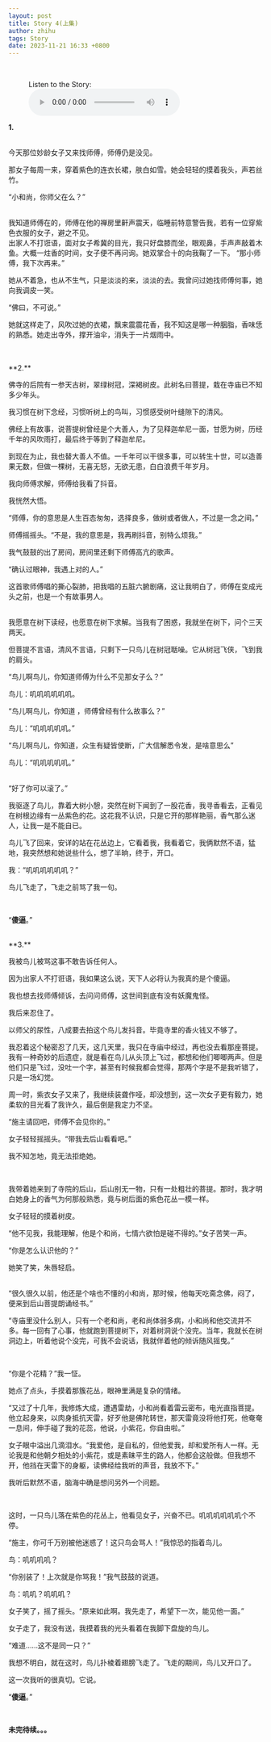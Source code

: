 ```yaml
---
layout: post
title: Story 4(上集)
author: zhihu
tags: Story
date: 2023-11-21 16:33 +0800
---
```

<br>

<figure>
  <figcaption>Listen to the Story:</figcaption>
  <audio controls src="./ttsmaker-file-2023-11-21-17-25-36.mp3">
    <a href="./ttsmaker-file-2023-11-21-17-25-36.mp3"> Download audio </a>
  </audio>
</figure>


**1.**

<br>
今天那位妙龄女子又来找师傅，师傅仍是没见。


那女子每周一来，穿着紫色的连衣长裙，肤白如雪。她会轻轻的摸着我头，声若丝竹。

“小和尚，你师父在么？”

<br>
我知道师傅在的，师傅在他的禅房里鼾声震天，临睡前特意警告我，若有一位穿紫色衣服的女子，避之不见。

<br>
出家人不打诳语，面对女子希冀的目光，我只好盘膝而坐，眼观鼻，手声声敲着木鱼。大概一炷香的时间，女子便不再问询。她双掌合十的向我鞠了一下。
“那小师傅，我下次再来。”

她从不着急，也从不生气，只是淡淡的来，淡淡的去。我曾问过她找师傅何事，她向我调皮一笑。

“佛曰，不可说。”

她就这样走了，风吹过她的衣裙，飘来震震花香，我不知这是哪一种胭脂，香味恁的熟悉。她走出寺外，撑开油伞，消失于一片烟雨中。


<br>
<br>
**2.**

佛寺的后院有一参天古树，翠绿树冠，深褐树皮。此树名曰菩提，栽在寺庙已不知多少年头。

我习惯在树下念经，习惯听树上的鸟叫，习惯感受树叶缝隙下的清风。


佛经上有故事，说菩提树曾经是个大善人，为了见释迦牟尼一面，甘愿为树，历经千年的风吹雨打，最后终于等到了释迦牟尼。


到现在为止，我也替大善人不值。一千年可以干很多事，可以转生十世，可以造善果无数，但做一棵树，无喜无怒，无欲无患，白白浪费千年岁月。


我向师傅求解，师傅给我看了抖音。


我恍然大悟。

“师傅，你的意思是人生百态匆匆，选择良多，做树或者做人，不过是一念之间。”


师傅摇摇头。“不是，我的意思是，我再刷抖音，别特么烦我。”

我气鼓鼓的出了房间，房间里还剩下师傅高亢的歌声。

“确认过眼神，我遇上对的人。”

这首歌师傅唱的撕心裂肺，把我唱的五脏六腑剧痛，这让我明白了，师傅在变成光头之前，也是一个有故事男人。


<br>
我愿意在树下读经，也愿意在树下求解。当我有了困惑，我就坐在树下，问个三天两天。

但菩提不言语，清风不言语，只剩下一只鸟儿在树冠聒噪。它从树冠飞侠，飞到我的肩头。

“鸟儿啊鸟儿，你知道师傅为什么不见那女子么？”

鸟儿：叽叽叽叽叽叽。

“鸟儿啊鸟儿，你知道 ，师傅曾经有什么故事么？”

鸟儿：“叽叽叽叽叽。”

“鸟儿啊鸟儿，你知道，众生有疑皆使断，广大信解悉令发，是啥意思么”

鸟儿：“叽叽叽叽叽。”


<br>
“好了你可以滚了。”

我驱逐了鸟儿，靠着大树小憩，突然在树下闻到了一股花香，我寻香看去，正看见在树根边缘有一丛紫色的花。这花我不认识，只是它开的那样艳丽，香气那么迷人，让我一是不能自已。

鸟儿飞了回来，安详的站在花丛边上，它看着我，我看着它，我俩默然不语，猛地，我突然想和她说些什么，想了半晌，终于，开口。

我：“叽叽叽叽叽叽？”

鸟儿飞走了，飞走之前骂了我一句。

<br>

“**傻逼**。”




<br>
**3.**

我被鸟儿被骂这事不敢告诉任何人。

因为出家人不打诳语，我如果这么说，天下人必将认为我真的是个傻逼。

我也想去找师傅倾诉，去问问师傅，这世间到底有没有妖魔鬼怪。

我后来忍住了。

以师父的尿性，八成要去拍这个鸟儿发抖音。毕竟寺里的香火钱又不够了。
<br>


我忍着这个秘密忍了几天，这几天里，我只在寺庙中经过，再也没去看那座菩提。我有一种奇妙的后遗症，就是看在鸟儿从头顶上飞过，都想和他们唧唧两声。但是他们只是飞过，没吐一个字，甚至有时候我都会觉得，那两个字是不是我听错了，只是一场幻觉。



周一时，紫衣女子又来了，我继续装聋作哑，却没想到，这一次女子更有毅力，她柔软的目光看了我许久，最后倒是我定力不坚。

“施主请回吧，师傅不会见你的。”

女子轻轻摇摇头。“带我去后山看看吧。”

我不知怎地，竟无法拒绝她。

<br>

我带着她来到了寺院的后山，后山别无一物，只有一处粗壮的菩提。那时，我才明白她身上的香气为何那般熟悉，竟与树后面的紫色花丛一模一样。

女子轻轻的摸着树皮。

“他不见我，我能理解，他是个和尚，七情六欲怕是碰不得的。”女子苦笑一声。

“你是怎么认识他的？”

她笑了笑，朱唇轻启。


<br>
“很久很久以前，他还是个啥也不懂的小和尚，那时候，他每天吃斋念佛，闷了，便来到后山菩提朗诵经书。”



“寺庙里没什么别人，只有一个老和尚，老和尚体弱多病，小和尚和他交流并不多。每一回有了心事，他就跑到菩提树下，对着树洞说个没完。当年，我就长在树洞边上，听着他说个没完，可我不会说话，我就伴着他的倾诉随风摇曳。”

<br>

“你是个花精？”我一怔。

她点了点头，手摸着那簇花丛，眼神里满是复杂的情绪。

“又过了十几年，我修炼大成，遭遇雷劫，小和尚看着雷云密布，电光直指菩提。他立起身来，以肉身抵抗天雷，好歹他是佛陀转世，那天雷竟没将他打死，他奄奄一息间，伸手碰了我的花蕊，他说，小紫花，你自由啦。”



女子眼中溢出几滴泪水。“我爱他，是自私的，但他爱我，却和爱所有人一样。无论我是和他朝夕相处的小紫花，或是素昧平生的路人，他都会这般做。但我想不开，他挡在天雷下的身躯，读佛经给我听的声音，我放不下。”



我听后默然不语，脑海中确是想问另外一个问题。

<br>

这时，一只鸟儿落在紫色的花丛上，他看见女子，兴奋不已。叽叽叽叽叽叽个不停。

“施主，你可千万别被他迷惑了！这只鸟会骂人！”我惊恐的指着鸟儿。

鸟：叽叽叽叽？

“你别装了！上次就是你骂我！”我气鼓鼓的说道。

鸟：叽叽？叽叽叽？
<br>

女子笑了，摇了摇头。“原来如此啊。我先走了，希望下一次，能见他一面。”

女子走了，我没有送，我摸着我的光头看着在我脚下盘旋的鸟儿。

“难道……这不是同一只？”

我想不明白，就在这时，鸟儿扑棱着翅膀飞走了。飞走的期间，鸟儿又开口了。
<br>

这一次我听的很真切。它说。



“**傻逼**。”

<br>

**未完待续。。。**

